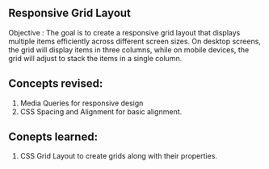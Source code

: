 ## Responsive Grid Layout

Objective : The goal is to create a responsive grid layout that displays multiple items efficiently across different screen sizes. On desktop screens, the grid will display items in three columns, while on mobile devices, the grid will adjust to stack the items in a single column.

## Concepts revised:

1. Media Queries for responsive design
2. CSS Spacing and Alignment for basic alignment.

## Conepts learned:
1. CSS Grid Layout to create grids along with their properties.
